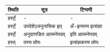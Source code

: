| स्थिति | सूत्र | टिप्पणी |
| ----- | ------- | ------ |
| हस्तँ॒ | - | - |
| हस्तँ॒ | उपदेशेऽजनुनासिक इत् | अँ-इत्यस्य इत्संज्ञा |
| हस्तँ॒ | अनुदात्तङित आत्मनेपदम् | इति आत्मनेपदम् |
| हस्त् | तस्य लोपः | इत्संज्ञकस्य लोपः |
